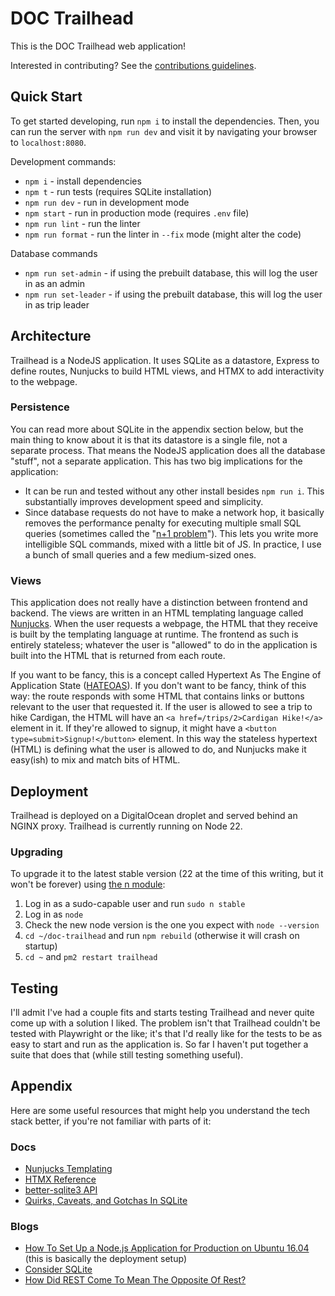 # DOC Trailhead
This is the DOC Trailhead web application!

Interested in contributing? See the [contributions guidelines](CONTRIBUTIONS.md).

## Quick Start
To get started developing, run `npm i` to install the dependencies.
Then, you can run the server with `npm run dev` and visit it by navigating your browser to `localhost:8080`.

Development commands:
* `npm i` - install dependencies
* `npm t` - run tests (requires SQLite installation)
* `npm run dev` - run in development mode
* `npm start` - run in production mode (requires `.env` file)
* `npm run lint` - run the linter
* `npm run format` - run the linter in `--fix` mode (might alter the code)

Database commands
* `npm run set-admin` - if using the prebuilt database, this will log the user in as an admin
* `npm run set-leader` - if using the prebuilt database, this will log the user in as trip leader

## Architecture
Trailhead is a NodeJS application. It uses SQLite as a datastore, Express to define routes, Nunjucks
to build HTML views, and HTMX to add interactivity to the webpage.

### Persistence
You can read more about SQLite in the appendix section below, but the main thing to know
about it is that its datastore is a single file, not a separate process. That means the NodeJS
application does all the database "stuff", not a separate application. This has two big implications
for the application:
* It can be run and tested without any other install besides `npm run i`. This substantially
  improves development speed and simplicity.
* Since database requests do not have to make a network hop, it basically removes the performance
  penalty for executing multiple small SQL queries (sometimes called the "[n+1
  problem](https://www.sqlite.org/np1queryprob.html)"). This lets you write more intelligible SQL
  commands, mixed with a little bit of JS. In practice, I use a bunch of small queries and a few
  medium-sized ones.

### Views
This application does not really have a distinction between frontend and backend. The views are
written in an HTML templating language called [Nunjucks](https://mozilla.github.io/nunjucks/). When
the user requests a webpage, the HTML that they receive is built by the templating language at
runtime. The frontend as such is entirely stateless; whatever the user is "allowed" to do in the
application is built into the HTML that is returned from each route.

If you want to be fancy, this is a concept called Hypertext As The Engine of Application State
([HATEOAS](https://htmx.org/essays/hateoas/)). If you don't want to be fancy, think of this way: the
route responds with some HTML that contains links or buttons relevant to the user that requested it.
If the user is allowed to see a trip to hike Cardigan, the HTML will have an
`<a href=/trips/2>Cardigan Hike!</a>` element in it. If they're allowed to signup, it might have a
`<button type=submit>Signup!</button>` element. In this way the stateless hypertext (HTML) is
defining what the user is allowed to do, and Nunjucks make it easy(ish) to mix and match bits of
HTML.

## Deployment
Trailhead is deployed on a DigitalOcean droplet and served behind an NGINX proxy.
Trailhead is currently running on Node 22.

### Upgrading
To upgrade it to the latest stable version (22 at the time of this writing, but it won't be forever) using [the n module](https://www.npmjs.com/package/n):

1. Log in as a sudo-capable user and run `sudo n stable`
1. Log in as `node`
1. Check the new node version is the one you expect with `node --version`
1. `cd ~/doc-trailhead` and run `npm rebuild` (otherwise it will crash on startup)
1. `cd ~` and `pm2 restart trailhead`

## Testing

I'll admit I've had a couple fits and starts testing Trailhead and never quite come up with a solution I liked.
The problem isn't that Trailhead couldn't be tested with Playwright or the like;
it's that I'd really like for the tests to be as easy to start and run as the application is.
So far I haven't put together a suite that does that (while still testing something useful).

## Appendix
Here are some useful resources that might help you understand the tech stack better, if you're not
familiar with parts of it:

### Docs
* [Nunjucks Templating](https://mozilla.github.io/nunjucks/templating.html)
* [HTMX Reference](https://htmx.org/reference/)
* [better-sqlite3 API](https://github.com/WiseLibs/better-sqlite3/blob/master/docs/api.md)
* [Quirks, Caveats, and Gotchas In SQLite](https://www.sqlite.org/quirks.html)

### Blogs
* [How To Set Up a Node.js Application for Production on Ubuntu 16.04](https://www.digitalocean.com/community/tutorials/how-to-set-up-a-node-js-application-for-production-on-ubuntu-16-04) (this is basically the deployment setup)
* [Consider SQLite](https://blog.wesleyac.com/posts/consider-sqlite)
* [How Did REST Come To Mean The Opposite Of Rest?](https://htmx.org/essays/how-did-rest-come-to-mean-the-opposite-of-rest/)
